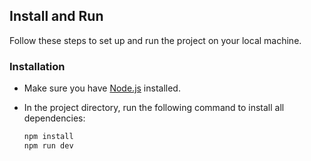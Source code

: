 ## Install and Run

Follow these steps to set up and run the project on your local machine.

### Installation

- Make sure you have [Node.js](https://nodejs.org/) installed.
- In the project directory, run the following command to install all dependencies:

   ```bash
   npm install
   npm run dev
  ```
